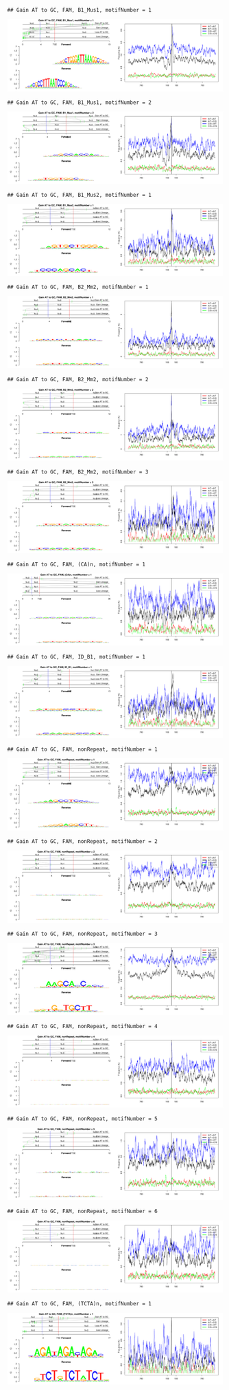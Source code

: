 

```
## Gain AT to GC, FAM, B1_Mus1, motifNumber = 1
```

![plot of chunk motifPValues](figure/motifPValues1.png) 

```
## Gain AT to GC, FAM, B1_Mus1, motifNumber = 2
```

![plot of chunk motifPValues](figure/motifPValues2.png) 

```
## Gain AT to GC, FAM, B1_Mus2, motifNumber = 1
```

![plot of chunk motifPValues](figure/motifPValues3.png) 

```
## Gain AT to GC, FAM, B2_Mm2, motifNumber = 1
```

![plot of chunk motifPValues](figure/motifPValues4.png) 

```
## Gain AT to GC, FAM, B2_Mm2, motifNumber = 2
```

![plot of chunk motifPValues](figure/motifPValues5.png) 

```
## Gain AT to GC, FAM, B2_Mm2, motifNumber = 3
```

![plot of chunk motifPValues](figure/motifPValues6.png) 

```
## Gain AT to GC, FAM, (CA)n, motifNumber = 1
```

![plot of chunk motifPValues](figure/motifPValues7.png) 

```
## Gain AT to GC, FAM, ID_B1, motifNumber = 1
```

![plot of chunk motifPValues](figure/motifPValues8.png) 

```
## Gain AT to GC, FAM, nonRepeat, motifNumber = 1
```

![plot of chunk motifPValues](figure/motifPValues9.png) 

```
## Gain AT to GC, FAM, nonRepeat, motifNumber = 2
```

![plot of chunk motifPValues](figure/motifPValues10.png) 

```
## Gain AT to GC, FAM, nonRepeat, motifNumber = 3
```

![plot of chunk motifPValues](figure/motifPValues11.png) 

```
## Gain AT to GC, FAM, nonRepeat, motifNumber = 4
```

![plot of chunk motifPValues](figure/motifPValues12.png) 

```
## Gain AT to GC, FAM, nonRepeat, motifNumber = 5
```

![plot of chunk motifPValues](figure/motifPValues13.png) 

```
## Gain AT to GC, FAM, nonRepeat, motifNumber = 6
```

![plot of chunk motifPValues](figure/motifPValues14.png) 

```
## Gain AT to GC, FAM, (TCTA)n, motifNumber = 1
```

![plot of chunk motifPValues](figure/motifPValues15.png) 
  
